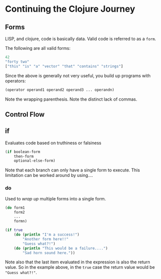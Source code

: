 # Continuing the Clojure Journey

## Forms

LISP, and clojure, code is basically data. Valid code is referred to as a `form`.

The following are all valid forms:

```clojure
42
"forty two"
["this" "is" "a" "vector" "that" "contains" "strings"]
```

Since the above is generally not very useful, you build up programs with operators:

```clojure
(operator operand1 operand2 operand3 ... operandn)
```

Note the wrapping parenthesis. Note the distinct lack of commas.

## Control Flow

## if

Evaluates code based on truthiness or falsiness

```clojure
(if boolean-form
    then-form
    optional-else-form)
```

Note that each branch can only have a single form to execute. This limitation can be worked around by using....

### do

Used to _wrap up_ multiple forms into a single form.

```clojure
(do form1
    form2
    ...
    formn)
```

```clojure
(if true
    (do (println "I'm a success!")
        "Another form here!!"
        "Guess what?!")
    (do (println "This would be a failure....")
        "Sad horn sound here."))
```

Note also that the last item evaluated in the expression is also the return value. So in the example above, in the `true` case the return value would be `"Guess what?!"`. 
